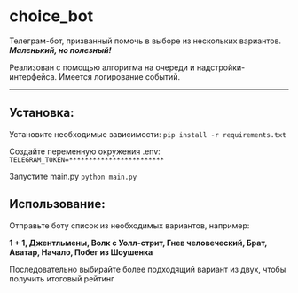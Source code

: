 # choice_bot

Телеграм-бот, призванный помочь в выборе из нескольких вариантов. _**Маленький, но полезный!**_

Реализован с помощью алгоритма на очереди и надстройки-интерфейса. Имеется логирование событий.

____

Установка:
-----------

Установите необходимые зависимости: ```pip install -r requirements.txt```

Создайте переменную окружения .env: ```TELEGRAM_TOKEN=************************```

Запустите main.py ```python main.py```

Использование:
-----------

Отправьте боту список из необходимых вариантов, например:

**1 + 1, Джентльмены, Волк с Уолл-стрит, Гнев человеческий, Брат, Аватар, Начало, Побег из Шоушенка**

Последовательно выбирайте более подходящий вариант из двух, чтобы получить итоговый рейтинг
